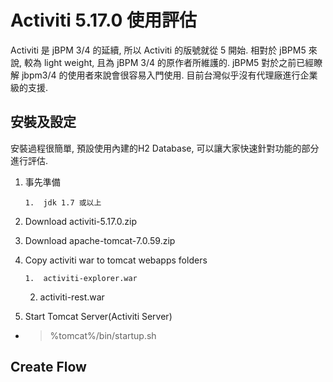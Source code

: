 # Activiti 5.17.0 使用評估

Activiti 是 jBPM 3/4 的延續, 所以 Activiti 的版號就從 5 開始. 相對於 jBPM5 來說, 較為 light weight, 且為 jBPM 3/4 的原作者所維護的.  jBPM5 對於之前已經瞭解 jbpm3/4 的使用者來說會很容易入門使用. 目前台灣似乎沒有代理廠進行企業級的支援.

## 安裝及設定

安裝過程很簡單, 預設使用內建的H2 Database,  可以讓大家快速針對功能的部分進行評估.

1.  事先準備

        1.  jdk 1.7 或以上

2.  Download activiti-5.17.0.zip
3.  Download apache-tomcat-7.0.59.zip
4.  Copy activiti war to tomcat webapps folders

        1.  activiti-explorer.war
    2.  activiti-rest.war

5.  Start Tomcat Server(Activiti Server)

*   >%tomcat%/bin/startup.sh

## Create Flow